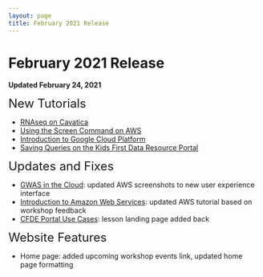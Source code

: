 ```yaml
---
layout: page
title: February 2021 Release
---
```


February 2021 Release
=================

**Updated February 24, 2021**

<span style="font-size:24px;">New Tutorials

- [RNAseq on Cavatica](../Bioinformatic-Analyses/RNAseq-on-Cavatica/rna_seq_1.md)
- [Using the Screen Command on AWS](../Cloud-Platforms/Introduction-to-AWS/aws3.md)
- [Introduction to Google Cloud Platform](../Cloud-Platforms/Introduction-to-GCP/index.md)
- [Saving Queries on the Kids First Data Resource Portal](../Common-Fund-Tools/Kids-First/Advanced-KF-Portal-Queries/KF_13_SavingQueries.md)
<!--- [Setting Up Github Authentication](../CFDE-Internal-Training/github_auth_setup.md)-->

<span style="font-size:24px;">Updates and Fixes

- [GWAS in the Cloud](../Bioinformatic-Analyses/GWAS-in-the-cloud/index.md): updated AWS screenshots to new user experience interface
- [Introduction to Amazon Web Services](../Cloud-Platforms/Introduction-to-AWS/index.md): updated AWS tutorial based on workshop feedback
- [CFDE Portal Use Cases](../Common-Fund-Tools/CFDE-Portal/index.md): lesson landing page added back
<!--- [Editing MkDocs Websites with cfde-bot](../CFDE-Internal-Training/cfdebot_website_editing.md): updated Github repo names-->

<span style="font-size:24px;">Website Features

- Home page: added upcoming workshop events link, updated home page formatting

